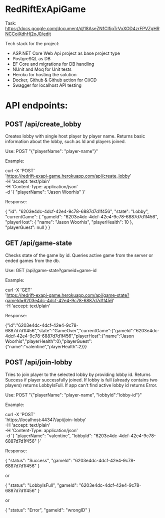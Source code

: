 # RedRiftExApiGame

Task:
https://docs.google.com/document/d/18AseZN1CIfjpTrVxXOD4zrFPVZgHRNCCoiXdhHj2oJ0/edit

Tech stack for the project:
- ASP.NET Core Web Api project as base project type
- PostgreSQL as DB 
- EF Core and migrations for DB handling
- NUnit and Moq for Unit tests
- Heroku for hosting the solution
- Docker, Github & Github action for CI/CD
- Swagger for localhost API testing

# API endpoints:

## POST /api/create_lobby
Creates lobby with single host player by player name.
Returns basic information about the lobby, such as Id and players joined.

Use: POST "{\"playerName\": \"player-name\"}"
  
Example:

curl -X 'POST' \
  'https://redrift-exapi-game.herokuapp.com/api/create_lobby' \
  -H 'accept: text/plain' \
  -H 'Content-Type: application/json' \
  -d '{
  "playerName": "Jason Woorhis"
}'

Response:

{
  "id": "6203e4dc-4dcf-42e4-9c78-6887d7d1f456",
  "state": "Lobby",
  "currentGame": {
    "gameId": "6203e4dc-4dcf-42e4-9c78-6887d7d1f456",
    "playerHost": {
      "name": "Jason Woorhis",
      "playerHealth": 10
    },
    "playerGuest": null
  }
}

## GET /api/game-state
Checks state of the game by id. Queries active game from the server or ended games from the db.
  
Use: GET /api/game-state?gameid=game-id
  
Example:
  
curl -X 'GET' \
  'https://redrift-exapi-game.herokuapp.com/api/game-state?gameId=6203e4dc-4dcf-42e4-9c78-6887d7d1f456' \
  -H 'accept: text/plain'

Response:

{"id":"6203e4dc-4dcf-42e4-9c78-6887d7d1f456","state":"GameOver","currentGame":{"gameId":"6203e4dc-4dcf-42e4-9c78-6887d7d1f456","playerHost":{"name":"Jason Woorhis","playerHealth":0},"playerGuest":{"name":"valentine","playerHealth":2}}}

## POST /api/join-lobby
Tries to join player to the selected lobby by providing lobby id.
Returns Success if player successfully joined.
If lobby is full (already contains two players) returns LobbyIsFull.
If app can't find active lobby id returns Error.

Use: POST "{\"playerName\": \"player-name\", \"lobbyId\":\"lobby-id\"}"
  
Example:
  
curl -X 'POST' \
  'https://localhost:44347/api/join-lobby' \
  -H 'accept: text/plain' \
  -H 'Content-Type: application/json' \
  -d '{
  "playerName": "valentine",
  "lobbyId": "6203e4dc-4dcf-42e4-9c78-6887d7d1f456"
}'

Response:

{
  "status": "Success",
  "gameId": "6203e4dc-4dcf-42e4-9c78-6887d7d1f456"
}

or

{
  "status": "LobbyIsFull",
  "gameId": "6203e4dc-4dcf-42e4-9c78-6887d7d1f456"
}

or

{
  "status": "Error",
  "gameId": "wrongID"
}
